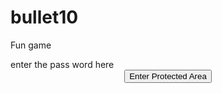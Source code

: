 # bullet10
Fun game
<!DOCTYPE html>
<html>
<head>
<title>Title of the document</title>
</head>

<body>
enter the pass word here
</body>
<SCRIPT>
function passWord() {
var testV = 1;
var pass1 = prompt('Please Enter Your Password',' ');
while (testV < 5) {
if (!pass1) 
history.go(-1);
if (pass1.toLowerCase() == "trollingballs")
    ") {
alert('You Got it Right!');
window.location ="https://powerwiz.github.io/theone-/";
break;
} 
if (pass1.toLowerCase() == "sunnysunny") {
alert('hello sunny');
window.location = "https://powerwiz.github.io/ninjahinja/wasm-demo/index.html";
break;
} 
testV+=1;
var pass1 = 
prompt('Access Denied - Password Incorrect, Please Try Again.','Password');
}
if (pass1.toLowerCase()!="password" & testV ==3) 
history.go(-1);
return " ";
} 
</SCRIPT>
<CENTER>
<FORM>
<input type="button" value="Enter Protected Area" onClick="passWord()">
</FORM>
</CENTER>

</html>

